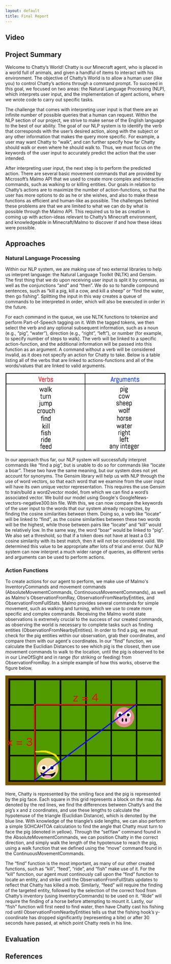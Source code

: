 ```yaml
---
layout: default
title: Final Report
---
```


## Video 

## Project Summary
Welcome to Chatty’s World! Chatty is our Minecraft agent, who is placed in a world full of animals, and given a handful of items to interact with his environment. The objective of Chatty’s World is to allow a human user (like you) to control Chatty’s actions through a command prompt. To succeed in this goal, we focused on two areas: the Natural Language Processing (NLP), which interprets user input, and the implementation of agent actions, where we wrote code to carry out specific tasks.
 
The challenge that comes with interpreting user input is that there are an infinite number of possible queries that a human can request. Within the NLP section of our project, we strive to make sense of the English language to the best of our ability. The goal of our NLP system is to identify the verb that corresponds with the user’s desired action, along with the subject or any other information that makes the query more specific. For example, a user may want Chatty to “walk”, and can further specify how far Chatty should walk or even where he should walk to. Thus, we must focus on the keywords of the user input to accurately predict the action that the user intended.
 
After interpreting user input, the next step is to perform the predicted action. There are several basic movement commands that are provided by Microsoft’s Malmo API that we used to create more complex and interactive commands, such as walking to or killing entities. Our goals in relation to Chatty’s actions are to maximize the number of action-functions, so that the user has more options to do as he or she wishes, and also to make these functions as efficient and human-like as possible. The challenges behind these problems are that we are limited to what we can do by what is possible through the Malmo API. This required us to be as creative in coming up with action-ideas relevant to Chatty’s Minecraft environment, and knowledgeable in Minecraft/Malmo to discover if and how these ideas were possible.

## Approaches

### Natural Language Processing
 
Within our NLP system, we are making use of two external libraries to help us interpret language: the Natural Language Toolkit (NLTK) and Gensim. The first thing that we do upon receiving user input is split it by commas, as well as the conjunctions “and” and “then”. We do so to handle compound sentences, such as “kill a pig, kill a cow, and kill a sheep” or “find the water, then go fishing”. Splitting the input in this way creates a queue of commands to be interpreted in order, which will also be executed in order in the future.
 
For each command in the queue, we use NLTK functions to tokenize and perform Part-of-Speech tagging on it. With the tagged tokens, we then select the verb and any optional subsequent information, such as a noun (e.g., “pig”, “water”), direction (e.g., “right”, “left”), or number (for example, to specify number of steps to walk). The verb will be linked to a specific action-function, and the additional information will be passed into this function as an argument. A command without a verb will be considered invalid, as it does not specify an action for Chatty to take. Below is a table listing all of the verbs that are linked to actions-functions and all of the words/values that are linked to valid arguments.

![Chart](words.png)
 
In our approach thus far, our NLP system will successfully interpret commands like “find a pig”, but is unable to do so for commands like “locate a boar”. These two have the same meaning, but our system does not yet account for synonyms. The Gensim library will help us with NLP through the use of word vectors, so that each word that we examine from the user input will have its own unique vector representation. This requires the use Gensim to train/build a word2vector model, from which we can find a word’s associated vector. We build our model using Google's GoogleNews-vectors-negative300.bin file. With this, we can now compare the keywords of the user input to the words that our system already recognizes, by finding the cosine similarities between them. Doing so, a verb like “locate” will be linked to “find”, as the cosine similarities between these two words will be the highest, while those between pairs like “locate” and “kill” would be relatively low. In the same way, the word “boar” would be linked to “pig”. We also set a threshold, so that if a token does not have at least a 0.3 cosine similarity with its best match, then it will not be considered valid. We determined this value to be appropriate after lots of trial and error. Our NLP system can now interpret a much wider range of queries, as different verbs and arguments can be used to perform actions.

### Action Functions

To create actions for our agent to perform, we make use of Malmo's InventoryCommands and movement commands (AbsoluteMovementCommands, ContinouousMovementCommands), as well as Malmo's ObservationFromRay, ObservationFromNearbyEntities, and ObservationFromFullStats. Malmo provides several commands for simple movement, such as walking and turning, which we use to create more specific and complex commands. Receiving the Malmo world state observations is extremely crucial to the success of our created commands, as observing the world is necessary to complete tasks such as finding entities (ObservationFromNearbyEntities). In order to find a pig, we must check for the pig entities within our observation, grab their coordinates, and compare them with our agent's coordinates. In our “find” function, we calculate the Euclidian Distances to see which pig is the closest, then use movement commands to walk to the location, until the pig is observed to be in our LineOfSight and in range (for striking or feeding) from ObservationFromRay. In a simple example of how this works, observe the figure below.

![Chart](findPig.jpg)
 
Here, Chatty is represented by the smiling face and the pig is represented by the pig face. Each square in this grid represents a block on the map. As denoted by the red lines, we find the differences between Chatty’s and the pig’s  x and z coordinates, and use these lengths to calculate the hypotenuse of the triangle (Euclidian Distance), which is denoted by the blue line. With knowledge of the triangle’s side lengths, we can also perform a simple SOHCAHTOA calculation to find the angle that Chatty must turn to face the pig (denoted in yellow). Through the “setYaw” command found in the AbsoluteMovementCommands, we can position Chatty in the correct direction, and simply walk the length of the hypotenuse to reach the pig, using a walk function that we defined using the “move” command found in the ContinuousMovementCommands. 
 
The “find” function is the most important, as many of our other created functions, such as “kill”, “feed”, “ride”, and “fish” make use of it. For the “kill” function, our agent must continously call upon the “find” function to locate an entity, and strike until the ObservationFromFullStats updates to reflect that Chatty has killed a mob. Similarly, “feed” will require the finding of the targeted entity, followed by the selection of the correct food from Chatty’s inventory (using InventoryCommands) to be used on it. “Ride” will require the finding of a horse before attempting to mount it. Lastly, our “fish” function will first need to find water, then have Chatty cast his fishing rod until ObservationFromNearbyEntities tells us that the fishing hook’s y-coordinate has dropped significantly (representing a bite) or after 30 seconds have passed, at which point Chatty reels in his line. 

## Evaluation

## References
